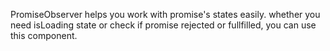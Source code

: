 PromiseObserver helps you work with promise's states easily. whether you need isLoading state or check if promise rejected or fullfilled, you can use this component.
